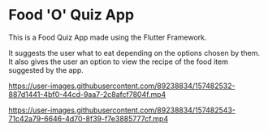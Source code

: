 # Food 'O' Quiz App

This is a Food Quiz App made using the Flutter Framework.

It suggests the user what to eat depending on the options chosen by them.
It also gives the user an option to view the recipe of the food item suggested by the app.

https://user-images.githubusercontent.com/89238834/157482532-887d1441-4bf0-44cd-9aa7-2c8afcf7804f.mp4

https://user-images.githubusercontent.com/89238834/157482543-71c42a79-6646-4d70-8f39-f7e3885777cf.mp4




